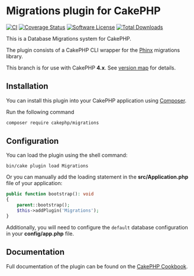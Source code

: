 # Migrations plugin for CakePHP

[![CI](https://github.com/cakephp/migrations/actions/workflows/ci.yml/badge.svg)](https://github.com/cakephp/migrations/actions/workflows/ci.yml)
[![Coverage Status](https://img.shields.io/codecov/c/github/cakephp/migrations/master.svg?style=flat-square)](https://codecov.io/github/cakephp/migrations?branch=master)
[![Software License](https://img.shields.io/badge/license-MIT-brightgreen.svg?style=flat-square)](LICENSE.txt)
[![Total Downloads](https://img.shields.io/packagist/dt/cakephp/migrations.svg?style=flat-square)](https://packagist.org/packages/cakephp/migrations)

This is a Database Migrations system for CakePHP.

The plugin consists of a CakePHP CLI wrapper for the [Phinx](https://book.cakephp.org/phinx/0/en/index.html) migrations library.

This branch is for use with CakePHP **4.x**. See [version map](https://github.com/cakephp/migrations/wiki#version-map) for details.

## Installation

You can install this plugin into your CakePHP application using [Composer](https://getcomposer.org).

Run the following command
```sh
composer require cakephp/migrations
 ```

## Configuration

You can load the plugin using the shell command:

```
bin/cake plugin load Migrations
```

Or you can manually add the loading statement in the **src/Application.php** file of your application:
```php
public function bootstrap(): void
{
    parent::bootstrap();
    $this->addPlugin('Migrations');
}
```

Additionally, you will need to configure the ``default`` database configuration in your **config/app.php** file.

## Documentation

Full documentation of the plugin can be found on the [CakePHP Cookbook](https://book.cakephp.org/migrations/3/).
